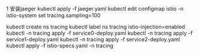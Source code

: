 1 安装jaeger
kubectl apply -f jaeger.yaml
kubectl edit configmap istio -n istio-system
set tracing.sampling=100

kubectl create ns tracing
kubectl label ns tracing istio-injection=enabled
kubectl -n tracing apply -f service0-deploy.yaml
kubectl -n tracing apply -f service1-deploy.yaml
kubectl -n tracing apply -f service2-deploy.yaml
kubectl apply -f istio-specs.yaml -n tracing

